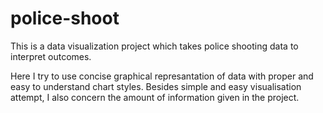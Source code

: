 # police-shoot

This is a data visualization project which takes police shooting data to interpret outcomes. 

Here I try to use concise graphical represantation of data with proper and easy to understand chart styles. Besides 
simple and easy visualisation attempt, I also concern the amount of information given in the project.
